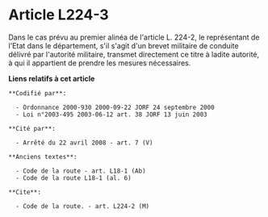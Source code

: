 # Article L224-3

Dans le cas prévu au premier alinéa de l'article L. 224-2, le représentant de l'Etat dans le département, s'il s'agit d'un
brevet militaire de conduite délivré par l'autorité militaire, transmet directement ce titre à ladite autorité, à qui il
appartient de prendre les mesures nécessaires.

**Liens relatifs à cet article**

	**Codifié par**:

	  - Ordonnance 2000-930 2000-09-22 JORF 24 septembre 2000
	  - Loi n°2003-495 2003-06-12 art. 38 JORF 13 juin 2003

	**Cité par**:

	  - Arrêté du 22 avril 2008 - art. 7 (V)

	**Anciens textes**:

	  - Code de la route - art. L18-1 (Ab)
	  - Code de la route L18-1 (al. 6)

	**Cite**:

	  - Code de la route. - art. L224-2 (M)
